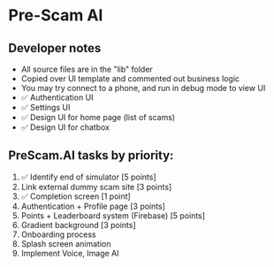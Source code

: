 # Pre-Scam AI

## Developer notes
- All source files are in the "lib" folder
- Copied over UI template and commented out business logic
- You may try connect to a phone, and run in debug mode to view UI
- ✅ Authentication UI
- ✅ Settings UI
- ✅ Design UI for home page (list of scams)
- ✅ Design UI for chatbox


## PreScam.AI tasks by priority:
1. ✅ Identify end of simulator [5 points]
2. Link external dummy scam site [3 points]
2. ✅ Completion screen [1 point]
3. Authentication + Profile page [3 points]
4. Points + Leaderboard system (Firebase) [5 points]
5. Gradient background [3 points]
6. Onboarding process
7. Splash screen animation
8. Implement Voice, Image AI
